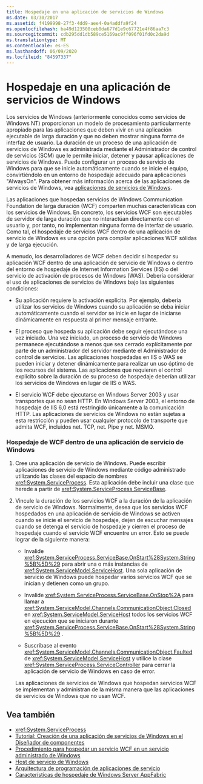 ```yaml
---
title: Hospedaje en una aplicación de servicios de Windows
ms.date: 03/30/2017
ms.assetid: f4199998-27f3-4dd9-aee4-0a4addfa9f24
ms.openlocfilehash: ba49d123508ceb8da677d1e9c67721e4f86aa7c3
ms.sourcegitcommit: cdb295dd1db589ce5169ac9ff096f01fd0c2da9d
ms.translationtype: MT
ms.contentlocale: es-ES
ms.lasthandoff: 06/09/2020
ms.locfileid: "84597337"
---
```

# <a name="hosting-in-a-windows-service-application"></a>Hospedaje en una aplicación de servicios de Windows
Los servicios de Windows (anteriormente conocidos como servicios de Windows NT) proporcionan un modelo de procesamiento particularmente apropiado para las aplicaciones que deben vivir en una aplicación ejecutable de larga duración y que no deben mostrar ninguna forma de interfaz de usuario. La duración de un proceso de una aplicación de servicios de Windows es administrada mediante el Administrador de control de servicios (SCM) que le permite iniciar, detener y pausar aplicaciones de servicios de Windows. Puede configurar un proceso de servicio de Windows para que se inicie automáticamente cuando se inicie el equipo, convirtiéndolo en un entorno de hospedaje adecuado para aplicaciones "AlwaysOn". Para obtener más información acerca de las aplicaciones de servicios de Windows, vea [aplicaciones de servicios de Windows](https://go.microsoft.com/fwlink/?LinkId=89450).  
  
 Las aplicaciones que hospedan servicios de Windows Communication Foundation de larga duración (WCF) comparten muchas características con los servicios de Windows. En concreto, los servicios WCF son ejecutables de servidor de larga duración que no interactúan directamente con el usuario y, por tanto, no implementan ninguna forma de interfaz de usuario. Como tal, el hospedaje de servicios WCF dentro de una aplicación de servicio de Windows es una opción para compilar aplicaciones WCF sólidas y de larga ejecución.  
  
 A menudo, los desarrolladores de WCF deben decidir si hospedar su aplicación WCF dentro de una aplicación de servicio de Windows o dentro del entorno de hospedaje de Internet Information Services (IIS) o del servicio de activación de procesos de Windows (WAS). Debería considerar el uso de aplicaciones de servicios de Windows bajo las siguientes condiciones:  
  
- Su aplicación requiere la activación explícita. Por ejemplo, debería utilizar los servicios de Windows cuando su aplicación se deba iniciar automáticamente cuando el servidor se inicie en lugar de iniciarse dinámicamente en respuesta al primer mensaje entrante.  
  
- El proceso que hospeda su aplicación debe seguir ejecutándose una vez iniciado. Una vez iniciado, un proceso de servicio de Windows permanece ejecutándose a menos que sea cerrado explícitamente por parte de un administrador del servidor mediante el Administrador de control de servicios. Las aplicaciones hospedadas en IIS o WAS se pueden iniciar y detener dinámicamente para realizar un uso óptimo de los recursos del sistema. Las aplicaciones que requieren el control explícito sobre la duración de su proceso de hospedaje deberían utilizar los servicios de Windows en lugar de IIS o WAS.  
  
- El servicio WCF debe ejecutarse en Windows Server 2003 y usar transportes que no sean HTTP. En Windows Server 2003, el entorno de hospedaje de IIS 6,0 está restringido únicamente a la comunicación HTTP. Las aplicaciones de servicios de Windows no están sujetas a esta restricción y pueden usar cualquier protocolo de transporte que admita WCF, incluidos net. TCP, net. Pipe y net. MSMQ.  
  
### <a name="to-host-wcf-inside-of-a-windows-service-application"></a>Hospedaje de WCF dentro de una aplicación de servicio de Windows  
  
1. Cree una aplicación de servicio de Windows. Puede escribir aplicaciones de servicio de Windows mediante código administrado utilizando las clases del espacio de nombres <xref:System.ServiceProcess>. Esta aplicación debe incluir una clase que herede a partir de <xref:System.ServiceProcess.ServiceBase>.  
  
2. Vincule la duración de los servicios WCF a la duración de la aplicación de servicio de Windows. Normalmente, desea que los servicios WCF hospedados en una aplicación de servicio de Windows se activen cuando se inicie el servicio de hospedaje, dejen de escuchar mensajes cuando se detenga el servicio de hospedaje y cierren el proceso de hospedaje cuando el servicio WCF encuentre un error. Esto se puede lograr de la siguiente manera:  
  
    - Invalide <xref:System.ServiceProcess.ServiceBase.OnStart%28System.String%5B%5D%29> para abrir una o más instancias de <xref:System.ServiceModel.ServiceHost>. Una sola aplicación de servicio de Windows puede hospedar varios servicios WCF que se inician y detienen como un grupo.  
  
    - Invalide <xref:System.ServiceProcess.ServiceBase.OnStop%2A> para llamar a <xref:System.ServiceModel.Channels.CommunicationObject.Closed> en <xref:System.ServiceModel.ServiceHost> todos los servicios WCF en ejecución que se iniciaron durante <xref:System.ServiceProcess.ServiceBase.OnStart%28System.String%5B%5D%29> .  
  
    - Suscríbase al evento <xref:System.ServiceModel.Channels.CommunicationObject.Faulted> de <xref:System.ServiceModel.ServiceHost> y utilice la clase <xref:System.ServiceProcess.ServiceController> para cerrar la aplicación de servicio de Windows en caso de error.  
  
     Las aplicaciones de servicios de Windows que hospedan servicios WCF se implementan y administran de la misma manera que las aplicaciones de servicios de Windows que no usan WCF.  
  
## <a name="see-also"></a>Vea también

- <xref:System.ServiceProcess>
- [Tutorial: Creación de una aplicación de servicios de Windows en el Diseñador de componentes](https://go.microsoft.com/fwlink/?LinkId=94875)
- [Procedimiento para hospedar un servicio WCF en un servicio administrado de Windows](how-to-host-a-wcf-service-in-a-managed-windows-service.md)
- [Host de servicio de Windows](../samples/windows-service-host.md)
- [Arquitectura de programación de aplicaciones de servicio](https://go.microsoft.com/fwlink/?LinkId=94876)
- [Características de hospedaje de Windows Server AppFabric](https://docs.microsoft.com/previous-versions/appfabric/ee677189(v=azure.10))
